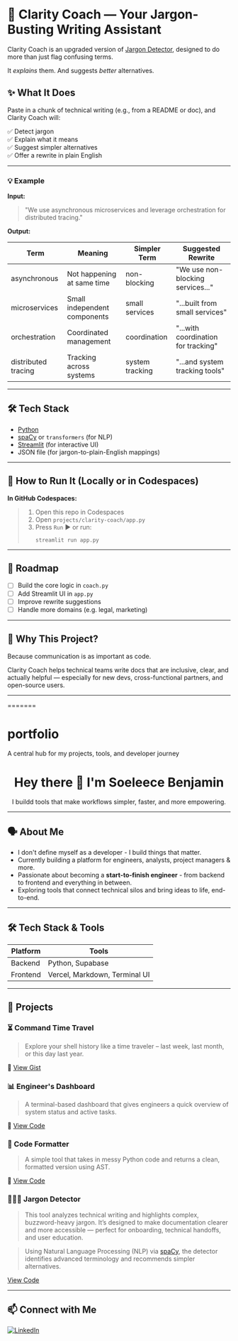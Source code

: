 
# 🧠 Clarity Coach — Your Jargon-Busting Writing Assistant

Clarity Coach is an upgraded version of [Jargon Detector](../jargon-detector), designed to do more than just flag confusing terms.

It *explains* them. And suggests *better* alternatives.

## ✨ What It Does

Paste in a chunk of technical writing (e.g., from a README or doc), and Clarity Coach will:

✅ Detect jargon  
✅ Explain what it means  
✅ Suggest simpler alternatives  
✅ Offer a rewrite in plain English

---

### 💡 Example

**Input:**

> "We use asynchronous microservices and leverage orchestration for distributed tracing."

**Output:**

| Term              | Meaning                      | Simpler Term      | Suggested Rewrite                             |
|-------------------|------------------------------|-------------------|-----------------------------------------------|
| asynchronous      | Not happening at same time   | non-blocking      | "We use non-blocking services..."             |
| microservices     | Small independent components  | small services    | "...built from small services"                |
| orchestration     | Coordinated management       | coordination      | "...with coordination for tracking"           |
| distributed tracing | Tracking across systems    | system tracking   | "...and system tracking tools"                |

---

## 🛠️ Tech Stack

- [Python](https://www.python.org/)
- [spaCy](https://spacy.io/) or `transformers` (for NLP)
- [Streamlit](https://streamlit.io/) (for interactive UI)
- JSON file (for jargon-to-plain-English mappings)

---

## 🚀 How to Run It (Locally or in Codespaces)

**In GitHub Codespaces:**

> 1. Open this repo in Codespaces  
> 2. Open `projects/clarity-coach/app.py`  
> 3. Press `Run` ▶️ or run:  
>    ```
>    streamlit run app.py
>    ```

---

## 📌 Roadmap

- [ ] Build the core logic in `coach.py`
- [ ] Add Streamlit UI in `app.py`
- [ ] Improve rewrite suggestions
- [ ] Handle more domains (e.g. legal, marketing)

---

## 🧠 Why This Project?

Because communication is as important as code.

Clarity Coach helps technical teams write docs that are inclusive, clear, and actually helpful — especially for new devs, cross-functional partners, and open-source users.

---

=======
# portfolio
A central hub for my projects, tools, and developer journey
<h1 align="center">Hey there 👋 I'm Soeleece Benjamin</h1>
<p align="center">
  I buildd tools that make workflows simpler, faster, and more empowering. 
</p>

---

## 🗣️ About Me

- I don't define myself as a developer - I build things that matter.
- Currently building a platform for engineers, analysts, project managers & more.
- Passionate about becoming a **start-to-finish engineer** - from backend to frontend and everything in between.
- Exploring tools that connect technical silos and bring ideas to life, end-to-end.

---

## 🛠️ Tech Stack & Tools 

| Platform | Tools |
| ---------|-------|
| Backend | Python, Supabase |
| Frontend | Vercel, Markdown, Terminal UI |

---

## 📝 Projects

### ⏳ Command Time Travel
> Explore your shell history like a time traveler – last week, last month, or this day last year.

🔗 [View Gist](./projects/command-time-travel/README.md)

### 📊 Engineer's Dashboard
> A terminal-based dashboard that gives engineers a quick overview of system status and active tasks.

🔗 [View Code](./projects/engineers-dashboard)

### 🧹 Code Formatter  
> A simple tool that takes in messy Python code and returns a clean, formatted version using AST.

🔗 [View Code](./projects/code-formatter)

### 🕵🏽‍♀️ Jargon Detector 
> This tool analyzes technical writing and highlights complex, buzzword-heavy jargon. It’s designed to make documentation clearer and more accessible — perfect for onboarding, technical handoffs, and user education.

> Using Natural Language Processing (NLP) via [spaCy](https://spacy.io), the detector identifies advanced terminology and recommends simpler alternatives.

[View Code](./projects/jargon-detector)

<!-- Add more projects below -->

---

## 📫 Connect with Me

[![LinkedIn](https://img.shields.io/badge/LinkedIn--blue?logo=linkedin&style=social)](https://www.linkedin.com/in/https://www.linkedin.com/in/soeleece-benjamin-821532231/)

